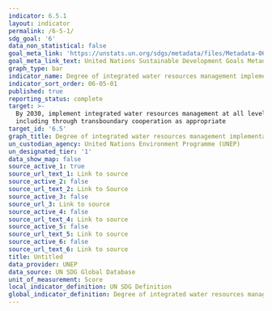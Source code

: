 ```yaml
---
indicator: 6.5.1
layout: indicator
permalink: /6-5-1/
sdg_goal: '6'
data_non_statistical: false
goal_meta_link: 'https://unstats.un.org/sdgs/metadata/files/Metadata-06-05-01.pdf '
goal_meta_link_text: United Nations Sustainable Development Goals Metadata (PDF 410 KB)
graph_type: bar
indicator_name: Degree of integrated water resources management implementation (0-100)
indicator_sort_order: 06-05-01
published: true
reporting_status: complete
target: >-
  By 2030, implement integrated water resources management at all levels,
  including through transboundary cooperation as appropriate
target_id: '6.5'
graph_title: Degree of integrated water resources management implementation (0-100)
un_custodian_agency: United Nations Environment Programme (UNEP)
un_designated_tier: '1'
data_show_map: false
source_active_1: true
source_url_text_1: Link to source
source_active_2: false
source_url_text_2: Link to Source
source_active_3: false
source_url_3: Link to source
source_active_4: false
source_url_text_4: Link to source
source_active_5: false
source_url_text_5: Link to source
source_active_6: false
source_url_text_6: Link to source
title: Untitled
data_provider: UNEP
data_source: UN SDG Global Database
unit_of_measurement: Score
local_indicator_definition: UN SDG Definition
global_indicator_definition: Degree of integrated water resources management implementation (0�100)
---
```

